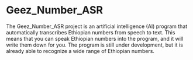 # Geez_Number_ASR
The Geez_Number_ASR project is an artificial intelligence (AI) program that automatically transcribes Ethiopian numbers from speech to text.
This means that you can speak Ethiopian numbers into the program, and it will write them down for you. The program is still under development, but it is already able to recognize a wide range of Ethiopian numbers.
